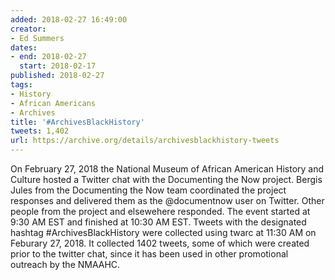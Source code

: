 ```yaml
---
added: 2018-02-27 16:49:00
creator:
- Ed Summers
dates:
- end: 2018-02-27
  start: 2018-02-17
published: 2018-02-27
tags:
- History
- African Americans
- Archives
title: '#ArchivesBlackHistory'
tweets: 1,402
url: https://archive.org/details/archivesblackhistory-tweets
---
```


On February 27, 2018 the National Museum of African American History and Culture hosted a Twitter chat with the Documenting the Now project.  Bergis Jules from the Documenting the Now team coordinated the project responses and delivered them as the @documentnow user on Twitter. Other people from the project and elsewehere responded. The event started at 9:30 AM EST and finished at 10:30 AM EST. Tweets with the designated hashtag #ArchivesBlackHistory were collected using twarc at 11:30 AM on Feburary 27, 2018. It collected 1402 tweets, some of which were created prior to the twitter chat, since it has been used in other promotional outreach by the NMAAHC.
